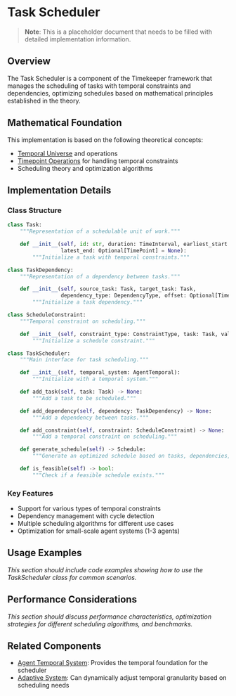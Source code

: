 # Task Scheduler

> **Note**: This is a placeholder document that needs to be filled with detailed implementation information.

## Overview

The Task Scheduler is a component of the Timekeeper framework that manages the scheduling of tasks with temporal constraints and dependencies, optimizing schedules based on mathematical principles established in the theory.

## Mathematical Foundation

This implementation is based on the following theoretical concepts:

- [Temporal Universe](../theory/temporal_universe.md) and operations
- [Timepoint Operations](../theory/timepoint_operations.md) for handling temporal constraints
- Scheduling theory and optimization algorithms

## Implementation Details

### Class Structure

```python
class Task:
    """Representation of a schedulable unit of work."""

    def __init__(self, id: str, duration: TimeInterval, earliest_start: Optional[TimePoint] = None,
                 latest_end: Optional[TimePoint] = None):
        """Initialize a task with temporal constraints."""

class TaskDependency:
    """Representation of a dependency between tasks."""

    def __init__(self, source_task: Task, target_task: Task,
                 dependency_type: DependencyType, offset: Optional[TimeInterval] = None):
        """Initialize a task dependency."""

class ScheduleConstraint:
    """Temporal constraint on scheduling."""

    def __init__(self, constraint_type: ConstraintType, task: Task, value: Any):
        """Initialize a schedule constraint."""

class TaskScheduler:
    """Main interface for task scheduling."""

    def __init__(self, temporal_system: AgentTemporal):
        """Initialize with a temporal system."""

    def add_task(self, task: Task) -> None:
        """Add a task to be scheduled."""

    def add_dependency(self, dependency: TaskDependency) -> None:
        """Add a dependency between tasks."""

    def add_constraint(self, constraint: ScheduleConstraint) -> None:
        """Add a temporal constraint on scheduling."""

    def generate_schedule(self) -> Schedule:
        """Generate an optimized schedule based on tasks, dependencies, and constraints."""

    def is_feasible(self) -> bool:
        """Check if a feasible schedule exists."""
```

### Key Features

- Support for various types of temporal constraints
- Dependency management with cycle detection
- Multiple scheduling algorithms for different use cases
- Optimization for small-scale agent systems (1-3 agents)

## Usage Examples

_This section should include code examples showing how to use the TaskScheduler class for common scenarios._

## Performance Considerations

_This section should discuss performance characteristics, optimization strategies for different scheduling algorithms, and benchmarks._

## Related Components

- [Agent Temporal System](agent_temporal.md): Provides the temporal foundation for the scheduler
- [Adaptive System](adaptive_system.md): Can dynamically adjust temporal granularity based on scheduling needs
